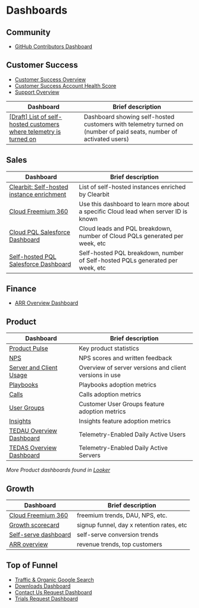 # Dashboards

## Community

* [GitHub Contributors Dashboard](https://mattermost.looker.com/dashboards/15)

## Customer Success

* [Customer Success Overview](https://mattermost.looker.com/dashboards/49)
* [Customer Success Account Health Score](https://mattermost.looker.com/dashboards/36)
* [Support Overview](https://mattermost.looker.com/dashboards/59)

| Dashboard | Brief description |
| ----------|-------------------|
| [[Draft] List of self-hosted customers where telemetry is turned on](https://mattermost.looker.com/explore/data_warehouse/license_server_fact?qid=HcJOghkmxRtMf8Ui3eIE0s&toggle=fil) | Dashboard showing self-hosted customers with telemetry turned on (number of paid seats, number of activated users) 

## Sales

| Dashboard | Brief description |
| ----------|-------------------|
|[Clearbit: Self-hosted instance enrichment](https://mattermost.looker.com/dashboards/270?Account+Owner=) | List of self-hosted instances enriched by Clearbit |
| [Cloud Freemium 360](https://mattermost.looker.com/dashboards/304?Server+ID=-93mykbogbjfrbbdqphx3zhze5c) | Use this dashboard to learn more about a specific Cloud lead when server ID is known |
| [Cloud PQL Salesforce Dashboard](https://mattermost.lightning.force.com/lightning/r/Dashboard/01Z3p000001BifbEAC/view?queryScope=userFolders) | Cloud leads and PQL breakdown, number of Cloud PQLs generated per week, etc |
| [Self-hosted PQL Salesforce Dashboard](https://mattermost.lightning.force.com/lightning/r/Dashboard/01Z3p000001Bil0EAC/view?queryScope=userFolders) | Self-hosted PQL breakdown, number of Self-hosted PQLs generated per week, etc |

## Finance

* [ARR Overview Dashboard](https://mattermost.looker.com/dashboards/14)

## Product

| Dashboard | Brief description |
| --------- | ------------------|
| [Product Pulse](https://www.google.com/url?q=https://mattermost.looker.com/dashboards/334&sa=D&source=editors&ust=1666063196914480&usg=AOvVaw26K1TVJnb15e2jCgstZ93u) | Key product statistics |
| [NPS](https://mattermost.looker.com/dashboards/16) | NPS scores and written feedback |
| [Server and Client Usage](https://mattermost.looker.com/dashboards/172?Mobile+Client+Usage=&Cloud+Workspace=&Excludability+Reason=NULL&Account+Name=) | Overview of server versions and client versions in use |
| [Playbooks](https://mattermost.looker.com/dashboards/220) | Playbooks adoption metrics |
| [Calls](https://mattermost.looker.com/dashboards/291) | Calls adoption metrics |
| [User Groups](https://mattermost.looker.com/dashboards/295) | Customer User Groups feature adoption metrics |
| [Insights](https://mattermost.looker.com/dashboards/325) | Insights feature adoption metrics |
| [TEDAU Overview Dashboard](https://mattermost.looker.com/dashboards/29) | Telemetry-Enabled Daily Active Users |
| [TEDAS Overview Dashboard](https://mattermost.looker.com/dashboards/28) | Telemetry-Enabled Daily Active Servers |

*More Product dashboards found in [Looker](https://mattermost.looker.com/boards/43)*

## Growth

| Dashboard | Brief description |
| ----------|-------------------|
| [Cloud Freemium 360](https://mattermost.looker.com/dashboards/304?Server+ID=-93mykbogbjfrbbdqphx3zhze5c) | freemium trends, DAU, NPS, etc. |
| [Growth scorecard](https://mattermost.looker.com/dashboards/290) | signup funnel, day x retention rates, etc |
| [Self-serve dashboard](https://mattermost.looker.com/dashboards/300) | self-serve conversion trends |
| [ARR overview](https://mattermost.looker.com/dashboards/14) | revenue trends, top customers |


## Top of Funnel

* [Traffic & Organic Google Search](https://mattermost.looker.com/dashboards/5)
* [Downloads Dashboard](https://mattermost.looker.com/dashboards/11)
* [Contact Us Request Dashboard](https://mattermost.looker.com/dashboards/25)
* [Trials Request Dashboard](https://mattermost.looker.com/dashboards/23)

